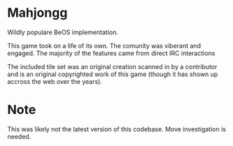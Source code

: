 # Mahjongg

Wildly populare BeOS implementation.  

This game took on a life of its own.  The comunity was viberant and engaged.  The majority of the features came from direct IRC interactions

The included tile set was an original creation scanned in by a contributor and is an original copyrighted work of this game (though it has shown up accross the web over the years).



# Note

This was likely not the latest version of this codebase.  Move investigation is needed.
